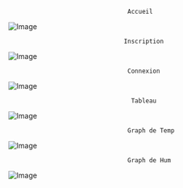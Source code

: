                                 
                                     Accueil
  ![Image](https://github.com/user-attachments/assets/082062eb-19ca-4432-9171-4d668333710f)
                                    
                                    Inscription
                                    
![Image](https://github.com/user-attachments/assets/816ac2c3-6fa3-4b5a-b2d0-eb3f1ebb1cd7)

                                     Connexion

![Image](https://github.com/user-attachments/assets/fa339b2c-d829-4230-8125-59e2d70f374b)

                                      Tableau
![Image](https://github.com/user-attachments/assets/caa6b031-1698-49dd-8aaa-7b3c62ff0864)

                                     Graph de Temp
![Image](https://github.com/user-attachments/assets/e293fe83-de56-4c5b-a0d6-d06fc12e944f)

                                     Graph de Hum
![Image](https://github.com/user-attachments/assets/b990504c-0b6f-401d-81b4-12d4168ffbcc)
